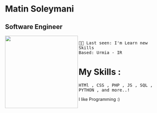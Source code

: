# Matin Soleymani
## Software Engineer <br>
<img align="left" width="240" src="https://media.tenor.com/IpAyHtYc--gAAAAi/charizard-flying.gif"> <samp> <br>
  👨‍💻 Last seen: I'm Learn new Skills<br>
      Based: Urmia - IR<br>
</samp>

# My Skills :
<samp>
HTMl , 
CSS , 
PHP , 
JS , 
SQL , 
PYTHON , 
and more..!
</samp>
<br>

I like Programming :)
